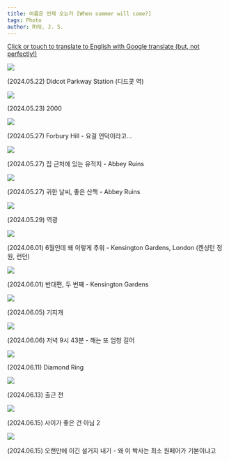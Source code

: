 ```yaml
---
title: 여름은 언제 오는가 [When summer will come?]
tags: Photo
author: RYU, J. S.
---
```



[Click or touch to translate to English with Google translate (but, not perfectly!)](https://jinseuk56-github-io.translate.goog/posts/0011/?_x_tr_sl=ko&_x_tr_tl=en&_x_tr_hl=ko&_x_tr_pto=wapp)


<div class="grid-container">
  <div class="grid grid--p-1">
    <div class="cell cell--6"><div class="card">
  <div class="card__image">
    <img class="image" src="https://onedrive.live.com/embed?resid=F96DE3EAE83811FB%2184849&authkey=%21AOolUc8YjE3Uj0M&height=1024"/>
  </div>
  <div class="card__content">
    <div class="card__header">
      <p>(2024.05.22) Didcot Parkway Station (디드콧 역)</p>
    </div>
  </div>
</div></div>
    <div class="cell cell--6"><div class="card">
  <div class="card__image">
    <img class="image" src="https://onedrive.live.com/embed?resid=F96DE3EAE83811FB%2184852&authkey=%21ALZcnw1stRAGtPM&height=1024"/>
  </div>
  <div class="card__content">
    <div class="card__header">
      <p>(2024.05.23) 2000</p>
    </div>
  </div>
</div></div>
    <div class="cell cell--6"><div class="card">
  <div class="card__image">
    <img class="image" src="https://onedrive.live.com/embed?resid=F96DE3EAE83811FB%2184857&authkey=%21AB36gkG5r82cXKg&height=1024"/>
  </div>
  <div class="card__content">
    <div class="card__header">
      <p>(2024.05.27) Forbury Hill - 요걸 언덕이라고...</p>
    </div>
  </div>
</div></div>
    <div class="cell cell--6"><div class="card">
  <div class="card__image">
    <img class="image" src="https://onedrive.live.com/embed?resid=F96DE3EAE83811FB%2184865&authkey=%21AL_ap8MVkSwZnto&height=1024"/>
  </div>
  <div class="card__content">
    <div class="card__header">
      <p>(2024.05.27) 집 근처에 있는 유적지 - Abbey Ruins</p>
    </div>
  </div>
</div></div>
    <div class="cell cell--6"><div class="card">
  <div class="card__image">
    <img class="image" src="https://onedrive.live.com/embed?resid=F96DE3EAE83811FB%2184871&authkey=%21AI8p4aWbrXNG1Fw&height=1024"/>
  </div>
  <div class="card__content">
    <div class="card__header">
      <p>(2024.05.27) 귀한 날씨, 좋은 산책 - Abbey Ruins</p>
    </div>
  </div>
</div></div>
    <div class="cell cell--6"><div class="card">
  <div class="card__image">
    <img class="image" src="https://onedrive.live.com/embed?resid=F96DE3EAE83811FB%21160328&authkey=%21ABX23dHC7LAVN7A&height=1024"/>
  </div>
  <div class="card__content">
    <div class="card__header">
      <p>(2024.05.29) 역광</p>
    </div>
  </div>
</div></div>
<div class="cell cell--6"><div class="card">
  <div class="card__image">
    <img class="image" src="https://onedrive.live.com/embed?resid=F96DE3EAE83811FB%21160332&authkey=%21AOG45mBoTXTGsh0&height=1024"/>
  </div>
  <div class="card__content">
    <div class="card__header">
      <p>(2024.06.01) 6월인데 왜 이렇게 추워 - Kensington Gardens, London (켄싱턴 정원, 런던)</p>
    </div>
  </div>
  </div></div>
  <div class="cell cell--6"><div class="card">
  <div class="card__image">
    <img class="image" src="https://onedrive.live.com/embed?resid=F96DE3EAE83811FB%21160344&authkey=%21AFpKessq_3FGOZw&height=1024"/>
  </div>
  <div class="card__content">
    <div class="card__header">
      <p>(2024.06.01) 반대편, 두 번째 - Kensington Gardens</p>
    </div>
  </div>
</div></div>
<div class="cell cell--6"><div class="card">
  <div class="card__image">
    <img class="image" src="https://onedrive.live.com/embed?resid=F96DE3EAE83811FB%21160352&authkey=%21ANWz4tXS98k3BtI&height=1024"/>
  </div>
  <div class="card__content">
    <div class="card__header">
      <p>(2024.06.05) 기지개</p>
    </div>
  </div>
</div></div>
<div class="cell cell--6"><div class="card">
  <div class="card__image">
    <img class="image" src="https://onedrive.live.com/embed?resid=F96DE3EAE83811FB%21160354&authkey=%21AD0IpAaWGzks_7Q&height=1024"/>
  </div>
  <div class="card__content">
    <div class="card__header">
      <p>(2024.06.06) 저녁 9시 43분 - 해는 또 엄청 길어</p>
    </div>
  </div>
</div></div>
<div class="cell cell--6"><div class="card">
  <div class="card__image">
    <img class="image" src="https://onedrive.live.com/embed?resid=F96DE3EAE83811FB%21160406&authkey=%21AExg1T0fN-O1XvI&width=1024"/>
  </div>
  <div class="card__content">
    <div class="card__header">
      <p>(2024.06.11) Diamond Ring</p>
    </div>
  </div>
</div></div>
<div class="cell cell--6"><div class="card">
  <div class="card__image">
    <img class="image" src="https://onedrive.live.com/embed?resid=F96DE3EAE83811FB%21160408&authkey=%21APkKVcIDkEluaHk&width=1024"/>
  </div>
  <div class="card__content">
    <div class="card__header">
      <p>(2024.06.13) 출근 전</p>
    </div>
  </div>
</div></div>
<div class="cell cell--6"><div class="card">
  <div class="card__image">
    <img class="image" src="https://onedrive.live.com/embed?resid=F96DE3EAE83811FB%21160413&authkey=%21AItos0L3xJ1FSds&height=1024"/>
  </div>
  <div class="card__content">
    <div class="card__header">
      <p>(2024.06.15) 사이가 좋은 건 아님 2</p>
    </div>
  </div>
</div></div>
<div class="cell cell--6"><div class="card">
  <div class="card__image">
    <img class="image" src="https://onedrive.live.com/embed?resid=F96DE3EAE83811FB%21160417&authkey=%21AMOizITcp7KZSog&height=1024"/>
  </div>
  <div class="card__content">
    <div class="card__header">
      <p>(2024.06.15) 오랜만에 이긴 설거지 내기 - 왜 이 박사는 최소 원페어가 기본이냐고</p>
    </div>
  </div>
</div></div>
  </div>
</div>